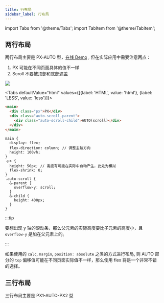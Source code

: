 ```yaml
---
title: 行布局
sidebar_label: 行布局
---
```


import Tabs from '@theme/Tabs'; import TabItem from '@theme/TabItem';

## 两行布局

两行布局主要是 PX-AUTO 型，[在线 Demo](https://codepen.io/muwenzi/pen/jjKrrw) , 但在实际应用中需要注意两点：

1. PX 可能在不同页面具体的值不一样
1. Scroll 不要被顶部和底部遮盖

<img src='https://cosmos-x.oss-cn-hangzhou.aliyuncs.com/PHcOwS.jpg'/>

<Tabs defaultValue="html" values={[{label: 'HTML', value: 'html'}, {label: 'LESS', value: 'less'}]}>

<TabItem value="html">

```html
<main>
  <div class="px">PX</div>
  <div class="auto-scroll-parent">
    <div class="auto-scroll-child">AUTO(scroll)</div>
  </div>
</main>
```

</TabItem>
<TabItem value="less">

```less
main {
  display: flex;
  flex-direction: column; // 调整主轴方向
  height: 100vh;
}
.px {
  height: 50px; // 高度有可能在实际中自动产生，此处为模拟
  flex-shrink: 0;
}
.auto-scroll {
  &-parent {
    overflow-y: scroll;
  }
  &-child {
    height: 400px;
  }
}
```

</TabItem>
</Tabs>

:::tip

要想出现 y 轴的滚动条，那么父元素的实际高度要比子元素的高度小，且 `overflow-y` 是加在父元素上的。

:::

如果使用的 `calc`, `margin`, `position: absolute` 之类的方式进行布局, 则 AUTO 部分的 `top` 偏移值可能在不同页面实际值不一样，那么使用 flex 将是一个非常不错的选择。

## 三行布局

三行布局主要是 PX1-AUTO-PX2 型
